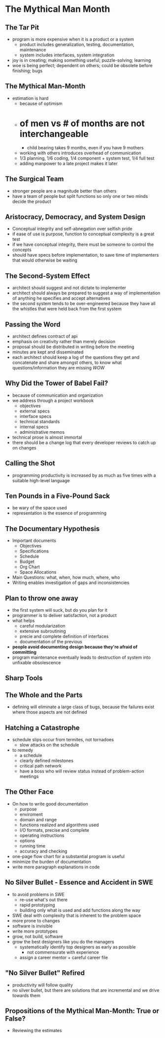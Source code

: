 # The Mythical Man Month

## The Tar Pit
- program is more expensive when it is a product or a system
  - product includes generalization, testing, documentation, maintenance
  - system includes interfaces, system integration
- joy is in creating; making something useful; puzzle-solving; learning
- woe is being perfect; dependent on others; could be obsolete before finishing; bugs

## The Mythical Man-Month
- estimation is hard
  - because of optimism
  - # of men vs # of months are not interchangeable
    - child bearing takes 9 months, even if you have 9 mothers
  - working with others introduces overhead of communication
  - 1/3 planning, 1/6 coding, 1/4 component + system test, 1/4 full test
  - adding manpower to a late project makes it later

## The Surgical Team
- stronger people are a magnitude better than others
- have a team of people but split functions so only one or two minds decide the product

## Aristocracy, Democracy, and System Design
- Conceptual integrity and self-abnegation over selfish pride
- if ease of use is purpose, function to conceptual complexity is a great test
- if we have conceptual integrity, there must be someone to control the concepts
- should have specs before implementation, to save time of implementers that would otherwise be waiting

## The Second-System Effect
- architect should suggest and not dictate to implementer
- architect should always be prepared to suggest a way of implementation of anything he specifies and accept alternatives
- the second system tends to be over-engineered because they have all the whistles that were held back from the first system

## Passing the Word
- architect defines contract of api
- emphasis on creativity rather than merely decision
- proposal should be distributed in writing before the meeting
- minutes are kept and disseminated
- each architect should keep a log of the questions they get and concatenate and share amongst others, to know what questions/information they are missing *WOW*

## Why Did the Tower of Babel Fail?
- because of communication and organization
- we address through a project workbook
  - objectives
  - external specs
  - interface specs
  - technical standards
  - internal specs
  - administrative memos
- technical prose is almost immortal
- there should be a change log that every developer reviews to catch up on changes

## Calling the Shot
- programming productivity is increased by as much as five times with a suitable high-level language

## Ten Pounds in a Five-Pound Sack
- be wary of the space used 
- representation is the essence of programming

## The Documentary Hypothesis
- Important documents
  - Objectives
  - Specifications
  - Schedule
  - Budget
  - Org Chart
  - Space Allocations
- Main Questions: what, when, how much, where, who
- Writing enables investigation of gaps and inconsistencies

## Plan to throw one away
- the first system will suck, but do you plan for it
- programmer is to deliver satisfaction, not a product
- what helps
  - careful modularization
  - extensive subroutining
  - precie and complete definition of interfaces
  - documentation of the previous
- **people avoid documenting design because they're afraid of committing** 
- program maintenance eventually leads to destruction of system into unfixable obsolescence

## Sharp Tools

## The Whole and the Parts
- defining will eliminate a large class of bugs, because the failures exist where those aspects are not defined

## Hatching a Catastrophe
- schedule slips occur from termites, not tornadoes
  - slow attacks on the schedule
- to remedy
  - a schedule
  - clearly defined milestones
  - critical path network
  - have a boss who will review status instead of problem-action meetings

## The Other Face
- On how to write good documentation
  - purpose
  - enviroment
  - domain and range
  - functions realized and algorithms used
  - I/O formats, precise and complete
  - operating instructions
  - options
  - running time
  - accuracy and checking
- one-page flow chart for a substantial program is useful
- minimize the burden of documentation
- write more paragraph explanations in code

## No Silver Bullet - Essence and Accident in SWE
- to avoid problems in SWE
  - re-use what's out there
  - rapid prototyping
  - building only what is used and add functions along the way
- SWE deal with complexity that is inherent to the problem space
- more prone to changes
- software is invisible
- write more prototypes
- grow, not build, software
- grow the best designers like you do the managers
  - systematically identify top designers as early as possible
    - not commensurate with experience
  - assign a career mentor + careful career file

## "No Silver Bullet" Refired
- productivity will follow quality
- no silver bullet, but there are solutions that are incremental and we drive towards them

## Propositions of the Mythical Man-Month: True or False?
- Reviewing the estimates